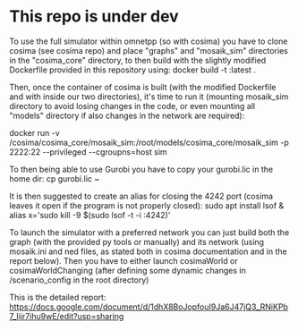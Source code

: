 # This repo is under dev

To use the full simulator within omnetpp (so with cosima) you have to clone cosima (see cosima repo) and place "graphs" and "mosaik_sim" directories in the "cosima_core" directory, to then build with the slightly modified Dockerfile provided in this repository using: docker build -t <x>:latest .

Then, once the container of cosima is built (with the modified Dockerfile and with inside our two directories), it's time to run it (mounting mosaik_sim directory to avoid losing changes in the code, or even mounting all "models" directory if also changes in the network are required): 

docker run -v <path>/cosima/cosima_core/mosaik_sim:/root/models/cosima_core/mosaik_sim -p 2222:22 --privileged --cgroupns=host sim

To then being able to use Gurobi you have to copy your gurobi.lic in the home dir: 
cp gurobi.lic ~

It is then suggested to create an alias for closing the 4242 port (cosima leaves it open if the program is not properly closed):
sudo apt install lsof &
alias x='sudo kill -9 $(sudo lsof -t -i :4242)'

To launch the simulator with a preferred network you can just build both the graph (with the provided py tools or manually) and its network (using mosaik.ini and ned files, as stated both in cosima documentation and in the report below). Then you have to either launch cosimaWorld or cosimaWorldChanging (after defining some dynamic changes in /scenario_config in the root directory)

This is the detailed report: https://docs.google.com/document/d/1dhX8BoJopfouI9Ja6J47jQ3_RNiKPb7_Iijr7ihu9wE/edit?usp=sharing
